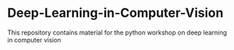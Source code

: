 # Deep-Learning-in-Computer-Vision
This repository contains material for the python workshop on deep learning in computer vision
